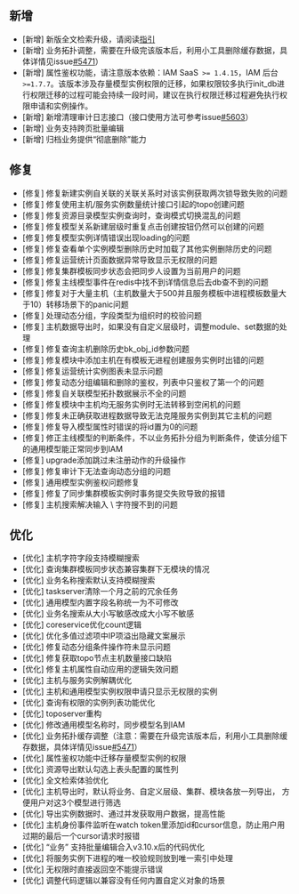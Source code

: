## 新增

-  [新增] 新版全文检索升级，请阅读[指引](https://github.com/TencentBlueKing/bk-cmdb/issues/5507)
-  [新增] 业务拓扑调整，需要在升级完该版本后，利用小工具删除缓存数据，具体详情见issue[#5471](https://github.com/TencentBlueKing/bk-cmdb/issues/5471)）
-  [新增] 属性鉴权功能，请注意版本依赖：IAM SaaS` >= 1.4.15`，IAM 后台` >=1.7.7`。该版本涉及存量模型实例权限的迁移，如果权限较多执行init_db进行权限迁移的过程可能会持续一段时间，建议在执行权限迁移过程避免执行权限申请和实例操作。
-  [新增] 新增清理审计日志接口（接口使用方法可参考issue[#5603](https://github.com/TencentBlueKing/bk-cmdb/issues/5603)）
-  [新增] 业务支持跨页批量编辑
-  [新增] 归档业务提供“彻底删除”能力

## 修复

-  [修复] 修复新建实例自关联的关联关系时对该实例获取两次锁导致失败的问题
-  [修复] 修复使用主机/服务实例数量统计接口引起的topo创建问题
-  [修复] 修复资源目录模型实例查询时，查询模式切换混乱的问题
-  [修复] 修复模型关系新建层级时重复点击创建按钮仍然可以创建的问题
-  [修复] 修复模型实例详情错误出现loading的问题
-  [修复] 修复查看单个实例模型删除历史时加载了其他实例删除历史的问题
-  [修复] 修复运营统计页面数据异常导致显示无权限的问题
-  [修复] 修复集群模板同步状态会把同步人设置为当前用户的问题
-  [修复] 修复主线模型事件在redis中找不到详情信息后去db查不到的问题
-  [修复] 修复对于大量主机（主机数量大于500并且服务模板中进程模板数量大于10）转移场景下的panic问题
-  [修复] 处理动态分组，字段类型为组织时的校验问题
-  [修复] 主机数据导出时，如果没有自定义层级时，调整module、set数据的处理
-  [修复] 修复查询主机删除历史bk_obj_id参数问题
-  [修复] 修复模块中添加主机在有模板无进程创建服务实例时出错的问题
-  [修复] 修复运营统计实例图表未显示问题
-  [修复] 修复动态分组编辑和删除的鉴权，列表中只鉴权了第一个的问题
-  [修复] 修复自关联模型拓扑数据展示不全的问题
-  [修复] 修复模块中主机均无服务实例时无法转移到空闲机的问题
-  [修复] 修复未正确获取进程数据导致无法克隆服务实例到其它主机的问题
-  [修复] 修复导入模型属性时错误的将id置为0的问题
-  [修复] 修正主线模型的判断条件，不以业务拓扑分组为判断条件，使该分组下的通用模型能正常同步到IAM
-  [修复] upgrade添加跳过未注册动作的升级操作
-  [修复] 修复审计下无法查询动态分组的问题
-  [修复] 通用模型实例鉴权问题修复
-  [修复] 修复了同步集群模板实例时事务提交失败导致的报错
-  [修复] 主机搜索解决输入 \ 字符搜不到的问题

## 优化

-  [优化] 主机字符字段支持模糊搜索
-  [优化] 查询集群模板同步状态兼容集群下无模块的情况
-  [优化] 业务名称搜索默认支持模糊搜索
-  [优化] taskserver清除一个月之前的冗余任务
-  [优化] 通用模型内置字段名称统一为不可修改
-  [优化] 业务名搜索从大小写敏感改成大小写不敏感
-  [优化] coreservice优化count逻辑
-  [优化] 优化多值过滤项中IP项溢出隐藏文案展示
-  [优化] 修复动态分组条件操作符未显示问题
-  [优化] 修复获取topo节点主机数量接口缺陷
-  [优化] 修复主机属性自动应用的逻辑失效问题
-  [优化] 主机与服务实例解耦优化
-  [优化] 主机和通用模型实例权限申请只显示无权限的实例
-  [优化] 查询有权限的实例列表功能优化
-  [优化] toposerver重构
-  [优化] 修改通用模型名称时，同步模型名到IAM
-  [优化] 业务拓扑缓存调整（注意：需要在升级完该版本后，利用小工具删除缓存数据，具体详情见issue[#5471](https://github.com/TencentBlueKing/bk-cmdb/issues/5471)）
-  [优化] 属性鉴权功能中迁移存量模型实例的权限
-  [优化] 资源导出默认勾选上表头配置的属性列
-  [优化] 全文检索体验优化
-  [优化] 主机导出时，默认将业务、自定义层级、集群、模块各放一列导出， 方便用户对这3个模型进行筛选
-  [优化] 导出实例数据时、通过并发获取用户数据，提高性能
-  [优化] 主机身份事件监听在watch token里添加id和cursor信息，防止用户用过期的最后一个cursor请求时报错
-  [优化] “业务” 支持批量编辑合入v3.10.x后的代码优化
-  [优化] 将服务实例下进程的唯一校验规则放到唯一索引中处理
-  [优化] 无权限时直接返回空不能提示错误
-  [优化] 调整代码逻辑以兼容没有任何内置自定义对象的场景